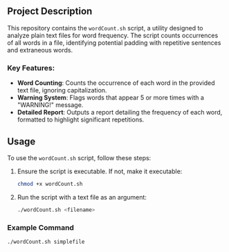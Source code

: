 ## Project Description

This repository contains the `wordCount.sh` script, a utility designed to analyze plain text files for word frequency. The script counts occurrences of all words in a file, identifying potential padding with repetitive sentences and extraneous words.

### Key Features:

- **Word Counting**: Counts the occurrence of each word in the provided text file, ignoring capitalization.
- **Warning System**: Flags words that appear 5 or more times with a "WARNING!" message.
- **Detailed Report**: Outputs a report detailing the frequency of each word, formatted to highlight significant repetitions.

## Usage

To use the `wordCount.sh` script, follow these steps:

1. Ensure the script is executable. If not, make it executable:
    ```bash
    chmod +x wordCount.sh
    ```
2. Run the script with a text file as an argument:
    ```bash
    ./wordCount.sh <filename>
    ```

### Example Command

```bash
./wordCount.sh simplefile
